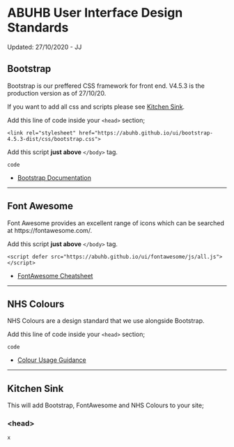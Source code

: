 # ABUHB User Interface Design Standards
Updated: 27/10/2020 - JJ

<h2>Bootstrap</h2>
<p>Bootstrap is our preffered CSS framework for front end.  V4.5.3 is the production version as of 27/10/20.</p>
<p>If you want to add all css and scripts please see <a href="">Kitchen Sink</a>.
<p>Add this line of code inside your <code>&lt;head&gt;</code> section;</p>
<code>&lt;link rel=&quot;stylesheet&quot; href=&quot;https://abuhb.github.io/ui/bootstrap-4.5.3-dist/css/bootstrap.css&quot;&gt;</code>
<p>Add this script <b>just above</b> <code>&lt;/body&gt;</code> tag.</p>
<code>code</code>
<ul>
<li><a href="https://getbootstrap.com/docs/4.5/layout/overview/">Bootstrap Documentation</a></li>
</ul>
<hr>

<h2>Font Awesome</h2>
<p>Font Awesome provides an excellent range of icons which can be searched at https://fontawesome.com/.</p>
<p>Add this script <b>just above</b> <code>&lt;/body&gt;</code> tag.</p>
<code>&lt;script defer src=&quot;https://abuhb.github.io/ui/fontawesome/js/all.js&quot;&gt;&lt;/script&gt;</code>
<ul>
<li><a href="https://fontawesome.com/cheatsheet">FontAwesome Cheatsheet</a></li>
</ul>
<hr>

<h2>NHS Colours</h2>
<p>NHS Colours are a design standard that we use alongside Bootstrap.</p>
<p>Add this line of code inside your <code>&lt;head&gt;</code> section;</p>
<code>code</code>
<ul>
<li><a href="https://www.england.nhs.uk/nhsidentity/identity-guidelines/colours/">Colour Usage Guidance</a></li>
</ul>
<hr>

<h2>Kitchen Sink</h2>
<p>This will add Bootstrap, FontAwesome and NHS Colours to your site;</p>
<h3>&lt;head&gt;</h3>

<code>x</code>